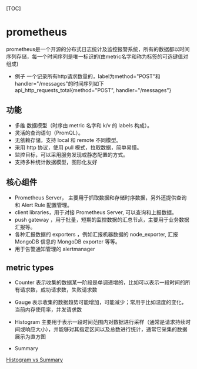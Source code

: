 [TOC]

# prometheus
prometheus是一个开源的分布式日志统计及监控报警系统，所有的数据都以时间序列存储，每一个时间序列是唯一标识的(由metric名字和称为标签的可选键值对组成)
- 例子
一个记录所有http请求数量的，label为method="POST"和handler="/messages"的时间序列如下
api_http_requests_total{method="POST", handler="/messages"}


## 功能
- 多维 数据模型（时序由 metric 名字和 k/v 的 labels 构成）。
- 灵活的查询语句（PromQL）。
- 无依赖存储，支持 local 和 remote 不同模型。
- 采用 http 协议，使用 pull 模式，拉取数据，简单易懂。
- 监控目标，可以采用服务发现或静态配置的方式。
- 支持多种统计数据模型，图形化友好

## 核心组件
- Prometheus Server， 主要用于抓取数据和存储时序数据，另外还提供查询和 Alert Rule 配置管理。
- client libraries，用于对接 Prometheus Server, 可以查询和上报数据。
- push gateway ，用于批量，短期的监控数据的汇总节点，主要用于业务数据汇报等。
- 各种汇报数据的 exporters ，例如汇报机器数据的 node_exporter, 汇报 MongoDB 信息的 MongoDB exporter 等等。
- 用于告警通知管理的 alertmanager

## metric types
- Counter
表示收集的数据某一阶段是单调递增的，比如可以表示一段时间的所有请求数，成功请求数，失败请求数

- Gauge
表示收集的数据趋势可能增加，可能减少；常用于比如温度的变化，当前内存使用率，并发请求数

- Histogram
主要用于表示一段时间范围内对数据进行采样（通常是请求持续时间或响应大小），并能够对其指定区间以及总数进行统计，通常它采集的数据展示为直方图

- Summary

[Histogram vs Summary](https://blog.csdn.net/wtan825/article/details/94616813)

